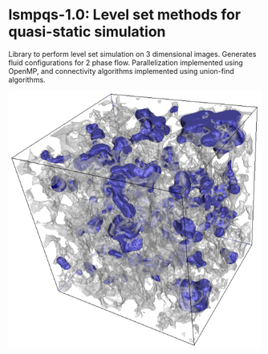 # lsmpqs-1.0: Level set methods for quasi-static simulation

Library to perform level set simulation on 3 dimensional images. Generates fluid configurations for 2 phase flow.
Parallelization implemented using OpenMP, and connectivity algorithms implemented using union-find algorithms.

![Example of a level set simulation in a rhomboid pore, with contact angle 10 degrees](./data/berea_drp.png)



